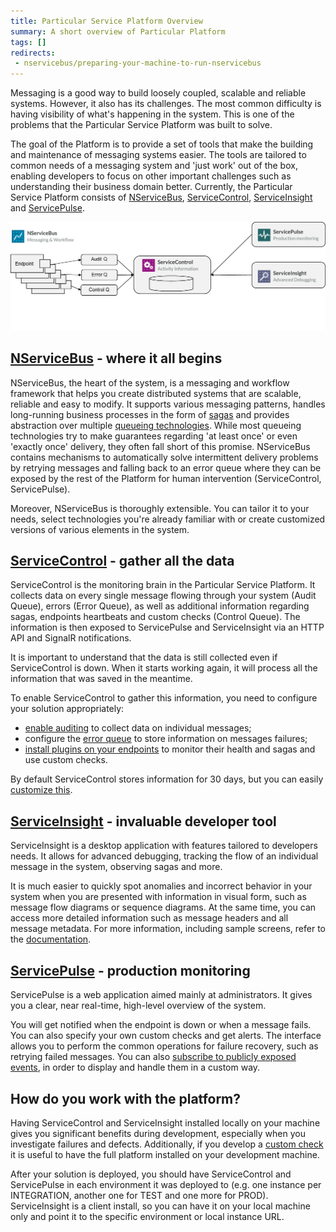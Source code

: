 ```yaml
---
title: Particular Service Platform Overview
summary: A short overview of Particular Platform
tags: []
redirects:
 - nservicebus/preparing-your-machine-to-run-nservicebus
---
```


Messaging is a good way to build loosely coupled, scalable and reliable systems. However, it also has its challenges. The most common difficulty is having visibility of what's happening in the system. This is one of the problems that the Particular Service Platform was built to solve.

The goal of the Platform is to provide a set of tools that make the building and maintenance of messaging systems easier. The tools are tailored to common needs of a messaging system and 'just work' out of the box, enabling developers to focus on other important challenges such as understanding their business domain better. Currently, the Particular Service Platform consists of [NServiceBus](/nservicebus), [ServiceControl](/servicecontrol), [ServiceInsight](/serviceinsight) and [ServicePulse](/servicepulse).

![Particular Service Platform architecture](architecture-overview.png)


## [NServiceBus](/nservicebus) - where it all begins

NServiceBus, the heart of the system, is a messaging and workflow framework that helps you create distributed systems that are scalable, reliable and easy to modify. It supports various messaging patterns, handles long-running business processes in the form of [sagas](/nservicebus/sagas) and provides abstraction over multiple [queueing technologies](/nservicebus/transports/). While most queueing technologies try to make guarantees regarding 'at least once' or even 'exactly once' delivery, they often fall short of this promise. NServiceBus contains mechanisms to automatically solve intermittent delivery problems by retrying messages and falling back to an error queue where they can be exposed by the rest of the Platform for human intervention (ServiceControl, ServicePulse).

Moreover, NServiceBus is thoroughly extensible. You can tailor it to your needs, select technologies you're already familiar with or create customized versions of various elements in the system. 


## [ServiceControl](/servicecontrol) - gather all the data

ServiceControl is the monitoring brain in the Particular Service Platform. It collects data on every single message flowing through your system (Audit Queue), errors (Error Queue), as well as additional information regarding sagas, endpoints heartbeats and custom checks (Control Queue). The information is then exposed to ServicePulse and ServiceInsight via an HTTP API and SignalR notifications.

It is important to understand that the data is still collected even if ServiceControl is down. When it starts working again, it will process all the information that was saved in the meantime.

To enable ServiceControl to gather this information, you need to configure your solution appropriately:

* [enable auditing](/nservicebus/operations/auditing.md) to collect data on individual messages;
* configure the [error queue](/nservicebus/errors) to store information on messages failures;
* [install plugins on your endpoints](/servicecontrol/plugins/) to monitor their health and sagas and use custom checks.

By default ServiceControl stores information for 30 days, but you can easily [customize this](/servicecontrol/creating-config-file.md).


## [ServiceInsight](/serviceinsight) - invaluable developer tool

ServiceInsight is a desktop application with features tailored to developers needs. It allows for advanced debugging, tracking the flow of an individual message in the system, observing sagas and more.

It is much easier to quickly spot anomalies and incorrect behavior in your system when you are presented with information in visual form, such as message flow diagrams or sequence diagrams. At the same time, you can access more detailed information such as message headers and all message metadata. For more information, including sample screens, refer to the [documentation](/serviceinsight/getting-started-overview.md).


## [ServicePulse](/servicepulse) - production monitoring

ServicePulse is a web application aimed mainly at administrators. It gives you a clear, near real-time, high-level overview of the system. 

You will get notified when the endpoint is down or when a message fails. You can also specify your own custom checks and get alerts. The interface allows you to perform the common operations for failure recovery, such as retrying failed messages. You can also [subscribe to publicly exposed events](/servicepulse/custom-notification-and-alerting-using-servicecontrol-events.md), in order to display and handle them in a custom way.


## How do you work with the platform?

Having ServiceControl and ServiceInsight installed locally on your machine gives you significant benefits during development, especially when you investigate failures and defects. Additionally, if you develop a [custom check](/servicecontrol/plugins/custom-checks.md) it is useful to have the full platform installed on your development machine.

After your solution is deployed, you should have ServiceControl and ServicePulse in each environment it was deployed to (e.g. one instance per INTEGRATION, another one for TEST and one more for PROD). ServiceInsight is a client install, so you can have it on your local machine only and point it to the specific environment or local instance URL.

